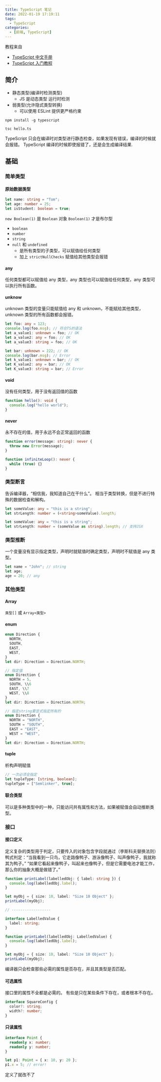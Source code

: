 ```yaml
---
title: TypeScript 笔记
date: 2022-01-19 17:19:11
tags:
  - TypeScript
categories:
  - [前端, TypeScript]
---
```


教程来自

- [TypeScript 中文手册](https://typescript.bootcss.com/)
- [TypeScript 入门教程](https://ts.xcatliu.com/)
<!--more-->

## 简介

- 静态类型(编译时检测类型)
  - JS 是动态类型 运行时检测
- 弱类型(允许隐式类型转换)
  - 可以使用 ESLint 提供更严格约束

```shell
npm install -g typescript

tsc hello.ts
```

TypeScript 只会在编译时对类型进行静态检查，如果发现有错误，编译的时候就会报错。
TypeScript 编译的时候即使报错了，还是会生成编译结果.

## 基础

### 简单类型

#### 原始数据类型

```typescript
let name: string = "Tom";
let age: number = 25;
let isStudent: boolean = true;
```

`new Boolean(1)` 是 `Boolean` 对象 `Boolean(1)` 才是布尔型

- `boolean`
- `number`
- `string`
- `null` 和 `undefined`
  - 是所有类型的子类型，可以赋值给任何类型
  - 加上 `strictNullChecks` 赋值给其他类型会报错

#### any

任何类型都可以赋值给 any 类型，any 类型也可以赋值给任何类型，any 类型可以执行所有函数。

#### unknow

unknown 类型的变量只能赋值给 any 和 unknown，不能赋给其他类型，unknown 类型的所有函数都会报错。

```typescript
let foo: any = 123;
console.log(foo.msg); // 符合TS的语法
let a_value1: unknown = foo; // OK
let a_value2: any = foo; // OK
let a_value3: string = foo; // OK

let bar: unknown = 222; // OK
console.log(bar.msg); // Error
let k_value1: unknown = bar; // OK
let K_value2: any = bar; // OK
let K_value3: string = bar; // Error
```

#### void

没有任何类型，用于没有返回值的函数

```typescript
function hello(): void {
  console.log("hello world");
}
```

#### never

永不存在的值，用于永远不会正常返回的函数

```typescript
function error(message: string): never {
  throw new Error(message);
}

function infiniteLoop(): never {
  while (true) {}
}
```

### 类型断言

告诉编译器，“相信我，我知道自己在干什么”。
相当于类型转换，但是不进行特殊的数据检查和解构。

```Typescript
let someValue: any = "this is a string";
let strLength: number = (<string>someValue).length;

let someValue: any = "this is a string";
let strLength: number = (someValue as string).length; // 支持JSX
```

### 类型推断

一个变量没有显示指定类型，声明时就赋值时确定类型，声明时不赋值是 any 类型。

```typescript
let name = "John"; // string
let age;
age = 20; // any
```

### 其他类型

#### Array

`类型[]` 或 `Array<类型>`

#### enum

```typescript
enum Direction {
  NORTH,
  SOUTH,
  EAST,
  WEST,
}
let dir: Direction = Direction.NORTH;

// 指定值
enum Direction {
  NORTH = 5,
  SOUTH, \\6
  EAST, \\7
  WEST, \\8
}
let dir: Direction = Direction.NORTH;

// 指定string要显式指定所有的
enum Direction {
  NORTH = "NORTH",
  SOUTH = "SOUTH",
  EAST = "EAST",
  WEST = "WEST",
}
let dir: Direction = Direction.NORTH;
```

#### tuple

析构声明赋值

```typescript
// 一次必须全指定
let tupleType: [string, boolean];
tupleType = ["Semlinker", true];
```

#### 联合类型

可以是多种类型中的一种，只能访问共有属性和方法，如果被赋值会自动推断类型。

### 接口

#### 接口定义

定义复杂的类型用于判定，只要传入的对象包含字段就通过（李斯科夫替换法则）
鸭式判定：“当我看到一只鸟，它走路像鸭子、游泳像鸭子、叫声像鸭子，我就称其为鸭子。”
“如果它看起来像鸭子，叫起来也像鸭子，但是它需要电池才能工作，那么你的抽象大概是做错了。”

```typescript
function printLabel(labelledObj: { label: string }) {
  console.log(labelledObj.label);
}

let myObj = { size: 10, label: "Size 10 Object" };
printLabel(myObj);

// ------------------

interface LabelledValue {
  label: string;
}

function printLabel(labelledObj: LabelledValue) {
  console.log(labelledObj.label);
}

let myObj = { size: 10, label: "Size 10 Object" };
printLabel(myObj);
```

编译器只会检查那些必需的属性是否存在，并且其类型是否匹配。

#### 可选属性

接口里的属性不全都是必需的。 有些是只在某些条件下存在，或者根本不存在。

```typescript
interface SquareConfig {
  color?: string;
  width?: number;
}
```

#### 只读属性

```typescript
interface Point {
  readonly x: number;
  readonly y: number;
}

let p1: Point = { x: 10, y: 20 };
p1.x = 5; // error!
```

定义了就改不了
